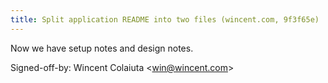 ```yaml
---
title: Split application README into two files (wincent.com, 9f3f65e)
---
```


Now we have setup notes and design notes.

Signed-off-by: Wincent Colaiuta &lt;win@wincent.com&gt;
